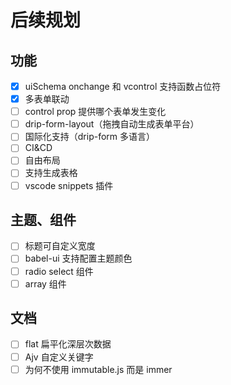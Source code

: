 # 后续规划

## 功能

- [x] uiSchema onchange 和 vcontrol 支持函数占位符
- [x] 多表单联动
- [ ] control prop 提供哪个表单发生变化
- [ ] drip-form-layout（拖拽自动生成表单平台）
- [ ] 国际化支持（drip-form 多语言）
- [ ] CI&CD
- [ ] 自由布局
- [ ] 支持生成表格
- [ ] vscode snippets 插件

## 主题、组件

- [ ] 标题可自定义宽度
- [ ] babel-ui 支持配置主题颜色
- [ ] radio select 组件
- [ ] array 组件

## 文档

- [ ] flat 扁平化深层次数据
- [ ] Ajv 自定义关键字
- [ ] 为何不使用 immutable.js 而是 immer
